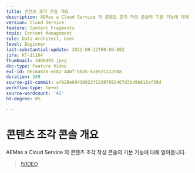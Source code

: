 ```yaml
---
title: 콘텐츠 조각 콘솔 개요
description: AEMas a Cloud Service 의 콘텐츠 조각 작성 콘솔의 기본 기능에 대해 알아봅니다.
version: Cloud Service
feature: Content Fragments
topic: Content Management
role: Data Architect, User
level: Beginner
last-substantial-update: 2022-09-22T00:00:00Z
jira: KT-11164
thumbnail: 3409492.jpeg
doc-type: Feature Video
exl-id: 06164830-ec82-440f-bb45-63862c222508
duration: 349
source-git-commit: af928e60410022f12207082467d3bd9b818af59d
workflow-type: tm+mt
source-wordcount: '42'
ht-degree: 0%

---
```


# 콘텐츠 조각 콘솔 개요

AEMas a Cloud Service 의 콘텐츠 조각 작성 콘솔의 기본 기능에 대해 알아봅니다.

>[!VIDEO](https://video.tv.adobe.com/v/3409492?quality=12&learn=on)

